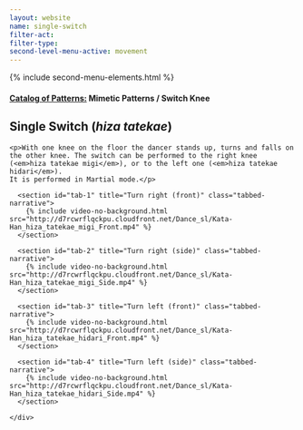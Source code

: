 ```yaml
---
layout: website
name: single-switch
filter-act:
filter-type:
second-level-menu-active: movement
---
```

{% include second-menu-elements.html %}

<main class="page-content">
  <div class="text-container">
    <h4><a href="/movement/">Catalog of Patterns:</a> Mimetic Patterns / Switch Knee</h4>
    <h2>Single Switch (<em>hiza tatekae</em>)</h2>

    <p>With one knee on the floor the dancer stands up, turns and falls on the other knee. The switch can be performed to the right knee (<em>hiza tatekae migi</em>), or to the left one (<em>hiza tatekae hidari</em>).
    It is performed in Martial mode.</p>


  </div>


<div class="tabs-container">
  <div class="tabs-container__links">
    <div class="wrapper">
      <div id="tabs"></div>
    </div>
  </div>
  <div class="tabs-container__content">
    <div class="wrapper">

      <section id="tab-1" title="Turn right (front)" class="tabbed-narrative">
        {% include video-no-background.html src="http://d7rcwrflqckpu.cloudfront.net/Dance_sl/Kata-Han_hiza_tatekae_migi_Front.mp4" %}
      </section>

      <section id="tab-2" title="Turn right (side)" class="tabbed-narrative">
        {% include video-no-background.html src="http://d7rcwrflqckpu.cloudfront.net/Dance_sl/Kata-Han_hiza_tatekae_migi_Side.mp4" %}
      </section>

      <section id="tab-3" title="Turn left (front)" class="tabbed-narrative">
        {% include video-no-background.html src="http://d7rcwrflqckpu.cloudfront.net/Dance_sl/Kata-Han_hiza_tatekae_hidari_Front.mp4" %}
      </section>

      <section id="tab-4" title="Turn left (side)" class="tabbed-narrative">
        {% include video-no-background.html src="http://d7rcwrflqckpu.cloudfront.net/Dance_sl/Kata-Han_hiza_tatekae_hidari_Side.mp4" %}
      </section>

    </div>
  </div>
</div>
</main>
